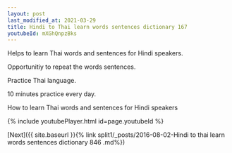 ```yaml
---
layout: post
last_modified_at: 2021-03-29
title: Hindi to Thai learn words sentences dictionary 167 
youtubeId: mXGhQnpzBks
---
```

 
 
Helps to learn Thai words and sentences for Hindi speakers.

Opportunitiy to repeat the words sentences. 

Practice Thai language. 
 
10 minutes practice every day. 
 
How to learn Thai words and sentences for Hindi speakers 
 
{% include youtubePlayer.html id=page.youtubeId %}
 
 
[Next]({{ site.baseurl }}{% link  split1/_posts/2016-08-02-Hindi to thai learn words sentences dictionary 846 .md%})
 
